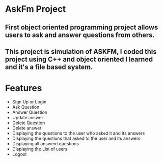 # AskFm Project
## First object oriented programming project allows users to ask and answer questions from others. 
## This project is simulation of ASKFM, I coded this project using C++ and object oriented I learned and it's a file based system.
# Features
- Sign Up or Login 
- Ask Question 
- Answer Question
- Update answer
- Delete Question 
- Delete answer 
- Displaying the questions to the user who asked it and its answers
- Displaying the questions that asked to the user and its answers
- Displaying all answerd questions 
- Displaying the List of users 
- Logout
# 
